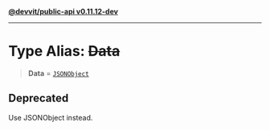 [**@devvit/public-api v0.11.12-dev**](../README.md)

---

# Type Alias: ~~Data~~

> **Data** = [`JSONObject`](JSONObject.md)

## Deprecated

Use JSONObject instead.
